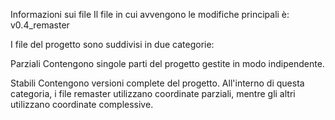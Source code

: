 Informazioni sui file
Il file in cui avvengono le modifiche principali è:
v0.4_remaster

I file del progetto sono suddivisi in due categorie:

Parziali
Contengono singole parti del progetto gestite in modo indipendente.

Stabili
Contengono versioni complete del progetto.
All'interno di questa categoria, i file remaster utilizzano coordinate parziali,
mentre gli altri utilizzano coordinate complessive.


